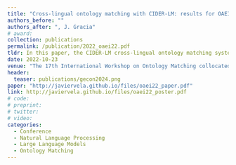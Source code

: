 ```yaml
---
title: "Cross-lingual ontology matching with CIDER-LM: results for OAEI 2022"
authors_before: ""
authors_after: ", J. Gracia"
# award:
collection: publications
permalink: /publication/2022_oaei22.pdf
tldr: In this paper, the CIDER-LM cross-lingual ontology matching system is presented, as well as the results it achieved during the OAEI (Ontology Alignment Evaluation Initiative) 2022 campaign.
date: 2022-10-23
venue: "The 17th International Workshop on Ontology Matching collocated with the 21th International Semantic Web Conference ISWC-2022"
header:
  teaser: publications/gecon2024.png
paper: "http://javiervela.github.io/files/oaei22_paper.pdf"
link: http://javiervela.github.io/files/oaei22_poster.pdf
# code:
# preprint:
# twitter:
# video:
categories:
  - Conference
  - Natural Language Processing
  - Large Language Models
  - Ontology Matching
---
```

